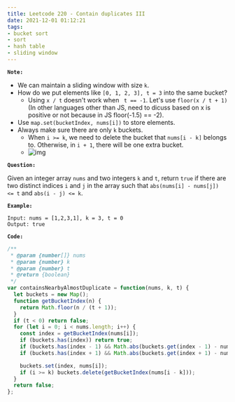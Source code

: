 ```yaml
---
title: Leetcode 220 - Contain duplicates III
date: 2021-12-01 01:12:21
tags:
- bucket sort
- sort
- hash table
- sliding window
---
```

**`Note:`**
- We can maintain a sliding window with size `k`.
- How do we put elements like `[0, 1, 2, 3], t = 3` into the same bucket?
  - Using `x / t` doesn't work when ` t == -1`. Let's use `floor(x / t + 1)` (In other languages other than JS, need to dicuss based on x is positive or not because in JS floor(-1.5) == -2).
- Use `map.set(bucketIndex, nums[i])` to store elements.
- Always make sure there are only `k` buckets.
  - When `i >= k`, we need to delete the bucket that `nums[i - k]` belongs to. Otherwise, in `i + 1`, there will be one extra bucket.
  - ![img](https://i.imgur.com/vTfsfUz.png)

**`Question:`**

Given an integer array `nums` and two integers `k` and `t`, return `true` if there are two distinct indices `i` and `j` in the array such that `abs(nums[i] - nums[j]) <= t` and `abs(i - j) <= k`.

**`Example:`**
```
Input: nums = [1,2,3,1], k = 3, t = 0
Output: true
```

**`Code:`**
```javascript
/**
 * @param {number[]} nums
 * @param {number} k
 * @param {number} t
 * @return {boolean}
 */
var containsNearbyAlmostDuplicate = function(nums, k, t) {
  let buckets = new Map();
  function getBucketIndex(n) {
    return Math.floor(n / (t + 1));
  }
  if (t < 0) return false;
  for (let i = 0; i < nums.length; i++) {
    const index = getBucketIndex(nums[i]);
    if (buckets.has(index)) return true;
    if (buckets.has(index - 1) && Math.abs(buckets.get(index - 1) - nums[i]) <= t) return true;
    if (buckets.has(index + 1) && Math.abs(buckets.get(index + 1) - nums[i]) <= t) return true;

    buckets.set(index, nums[i]);
    if (i >= k) buckets.delete(getBucketIndex(nums[i - k]));
  }
  return false;
};
```